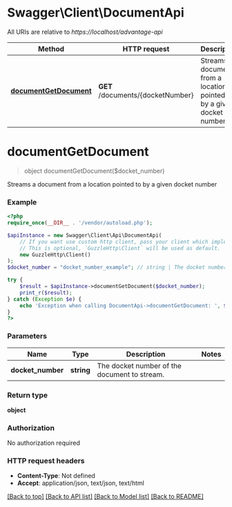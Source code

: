 # Swagger\Client\DocumentApi

All URIs are relative to *https://localhost/advantage-api*

Method | HTTP request | Description
------------- | ------------- | -------------
[**documentGetDocument**](DocumentApi.md#documentGetDocument) | **GET** /documents/{docketNumber} | Streams a document from a location pointed to by a given docket number


# **documentGetDocument**
> object documentGetDocument($docket_number)

Streams a document from a location pointed to by a given docket number

### Example
```php
<?php
require_once(__DIR__ . '/vendor/autoload.php');

$apiInstance = new Swagger\Client\Api\DocumentApi(
    // If you want use custom http client, pass your client which implements `GuzzleHttp\ClientInterface`.
    // This is optional, `GuzzleHttp\Client` will be used as default.
    new GuzzleHttp\Client()
);
$docket_number = "docket_number_example"; // string | The docket number of the document to stream.

try {
    $result = $apiInstance->documentGetDocument($docket_number);
    print_r($result);
} catch (Exception $e) {
    echo 'Exception when calling DocumentApi->documentGetDocument: ', $e->getMessage(), PHP_EOL;
}
?>
```

### Parameters

Name | Type | Description  | Notes
------------- | ------------- | ------------- | -------------
 **docket_number** | **string**| The docket number of the document to stream. |

### Return type

**object**

### Authorization

No authorization required

### HTTP request headers

 - **Content-Type**: Not defined
 - **Accept**: application/json, text/json, text/html

[[Back to top]](#) [[Back to API list]](../../README.md#documentation-for-api-endpoints) [[Back to Model list]](../../README.md#documentation-for-models) [[Back to README]](../../README.md)

